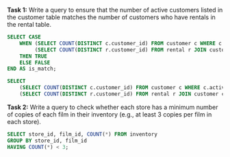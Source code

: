 **Task 1:** Write a query to ensure that the number of active customers listed in the customer table matches the number of customers who have rentals in the rental table.

```SQL
SELECT CASE
    WHEN (SELECT COUNT(DISTINCT c.customer_id) FROM customer c WHERE c.active = 1) =
         (SELECT COUNT(DISTINCT r.customer_id) FROM rental r JOIN customer c ON r.customer_id = c.customer_id WHERE c.active = 1)
    THEN TRUE
    ELSE FALSE
END AS is_match;
```

```SQL
SELECT
    (SELECT COUNT(DISTINCT c.customer_id) FROM customer c WHERE c.active = 1) AS active_customers,
    (SELECT COUNT(DISTINCT r.customer_id) FROM rental r JOIN customer c ON r.customer_id = c.customer_id WHERE c.active = 1) AS customers_with_rentals;
```

**Task 2:** Write a query to check whether each store has a minimum number of copies of each film in their inventory (e.g., at least 3 copies per film in each store).


```SQL
SELECT store_id, film_id, COUNT(*) FROM inventory
GROUP BY store_id, film_id
HAVING COUNT(*) < 3;
```